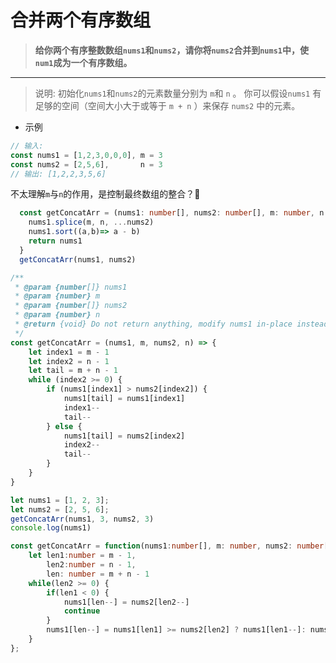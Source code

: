 # 合并两个有序数组

> **给你两个有序整数数组`nums1`和`nums2`，请你将`nums2`合并到`nums1`中，使`num1`成为一个有序数组。**
---
> 说明:
> 初始化`nums1`和`nums2`的元素数量分别为 `m`和 `n` 。
> 你可以假设`nums1` 有足够的空间（空间大小大于或等于 `m + n` ）来保存 `nums2` 中的元素。

- 示例

```javascript
// 输入:
const nums1 = [1,2,3,0,0,0], m = 3
const nums2 = [2,5,6],       n = 3
// 输出: [1,2,2,3,5,6]
```

不太理解`m`与`n`的作用，是控制最终数组的整合？🤔️

```typescript
  const getConcatArr = (nums1: number[], nums2: number[], m: number, n: number): void => {
    nums1.splice(m, n, ...nums2)
    nums1.sort((a,b)=> a - b)
    return nums1
  }
  getConcatArr(nums1, nums2)
```

```typescript
/**
 * @param {number[]} nums1
 * @param {number} m
 * @param {number[]} nums2
 * @param {number} n
 * @return {void} Do not return anything, modify nums1 in-place instead.
 */
const getConcatArr = (nums1, m, nums2, n) => {
    let index1 = m - 1
    let index2 = n - 1
    let tail = m + n - 1
    while (index2 >= 0) {
        if (nums1[index1] > nums2[index2]) {
            nums1[tail] = nums1[index1]
            index1--
            tail--
        } else {
            nums1[tail] = nums2[index2]
            index2--
            tail--
        }
    }
}

let nums1 = [1, 2, 3];
let nums2 = [2, 5, 6];
getConcatArr(nums1, 3, nums2, 3)
console.log(nums1)
```

```typescript
const getConcatArr = function(nums1:number[], m: number, nums2: number[], n: number):void {
    let len1:number = m - 1,
        len2:number = n - 1,
        len: number = m + n - 1
    while(len2 >= 0) {
        if(len1 < 0) {
            nums1[len--] = nums2[len2--]
            continue
        }
        nums1[len--] = nums1[len1] >= nums2[len2] ? nums1[len1--]: nums2[len2--]
    }
};
```
